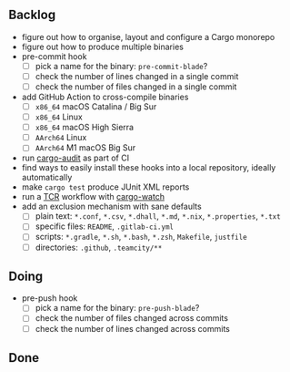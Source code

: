 ## Backlog

- figure out how to organise, layout and configure a Cargo monorepo
- figure out how to produce multiple binaries
- pre-commit hook
    * [ ] pick a name for the binary: `pre-commit-blade`?
    * [ ] check the number of lines changed in a single commit
    * [ ] check the number of files changed in a single commit
- add GitHub Action to cross-compile binaries
    * [ ] `x86_64` macOS Catalina / Big Sur
    * [ ] `x86_64` Linux
    * [ ] `x86_64` macOS High Sierra
    * [ ] `AArch64` Linux
    * [ ] `AArch64` M1 macOS Big Sur
- run [cargo-audit](https://github.com/RustSec/cargo-audit) as part of CI
- find ways to easily install these hooks into a local repository, ideally automatically
- make `cargo test` produce JUnit XML reports
- run a [TCR](https://medium.com/@kentbeck_7670/test-commit-revert-870bbd756864) workflow with [cargo-watch](https://github.com/passcod/cargo-watch)
- add an exclusion mechanism with sane defaults
    * [ ] plain text: `*.conf`, `*.csv`, `*.dhall`, `*.md`, `*.nix`, `*.properties`, `*.txt`
    * [ ] specific files: `README`, `.gitlab-ci.yml`
    * [ ] scripts: `*.gradle`, `*.sh`, `*.bash`, `*.zsh`, `Makefile`, `justfile`
    * [ ] directories: `.github`, `.teamcity/**`

## Doing

- pre-push hook
    * [ ] pick a name for the binary: `pre-push-blade`?
    * [ ] check the number of files changed across commits
    * [ ] check the number of lines changed across commits

## Done


